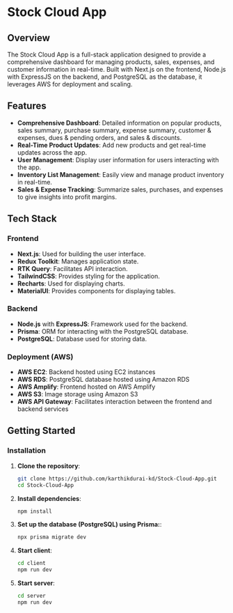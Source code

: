 # Stock Cloud App

## Overview

The Stock Cloud App is a full-stack application designed to provide a comprehensive dashboard for managing products, sales, expenses, and customer information in real-time. Built with Next.js on the frontend, Node.js with ExpressJS on the backend, and PostgreSQL as the database, it leverages AWS for deployment and scaling.

## Features

- **Comprehensive Dashboard**: Detailed information on popular products, sales summary, purchase summary, expense summary, customer & expenses, dues & pending orders, and sales & discounts.
- **Real-Time Product Updates**: Add new products and get real-time updates across the app.
- **User Management**: Display user information for users interacting with the app.
- **Inventory List Management**: Easily view and manage product inventory in real-time.
- **Sales & Expense Tracking**: Summarize sales, purchases, and expenses to give insights into profit margins.

## Tech Stack

### Frontend

- **Next.js**: Used for building the user interface.
- **Redux Toolkit**: Manages application state.
- **RTK Query**: Facilitates API interaction.
- **TailwindCSS**: Provides styling for the application.
- **Recharts**: Used for displaying charts.
- **MaterialUI**: Provides components for displaying tables.

### Backend

- **Node.js** with **ExpressJS**: Framework used for the backend.
- **Prisma**: ORM for interacting with the PostgreSQL database.
- **PostgreSQL**: Database used for storing data.

### Deployment (AWS)

- **AWS EC2**: Backend hosted using EC2 instances
- **AWS RDS**: PostgreSQL database hosted using Amazon RDS
- **AWS Amplify**: Frontend hosted on AWS Amplify
- **AWS S3**: Image storage using Amazon S3
- **AWS API Gateway**: Facilitates interaction between the frontend and backend services

## Getting Started

### Installation

1. **Clone the repository**:

   ```bash
   git clone https://github.com/karthikdurai-kd/Stock-Cloud-App.git
   cd Stock-Cloud-App

   ```

2. **Install dependencies**:

   ```bash
   npm install

   ```

3. **Set up the database (PostgreSQL) using Prisma:**:

   ```bash
   npx prisma migrate dev

   ```

4. **Start client**:

   ```bash
   cd client
   npm run dev

   ```

5. **Start server**:
   ```bash
   cd server
   npm run dev
   ```
